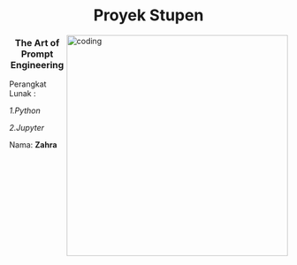 <h1 align="center">Proyek Stupen</h1>
<img align="right" alt="coding" width="400" src="[https://media1.giphy.com/media/j4qPxME0RZL7s1bQiy/giphy.gif?cid=ecf05e47qv89jntyfqiz8fp4kxgchmqmowj8f6xq37ymrce9&ep=v1_gifs_related&rid=giphy.gif&ct=g](https://giphy.com/clips/i9bq0jsFWuOyWOYH5c)"> 
<h3 align="center">The Art of Prompt Engineering</h3>

Perangkat Lunak :

  *1.Python*

 *2.Jupyter*



Nama: **Zahra**

<p align="left">
</p>


